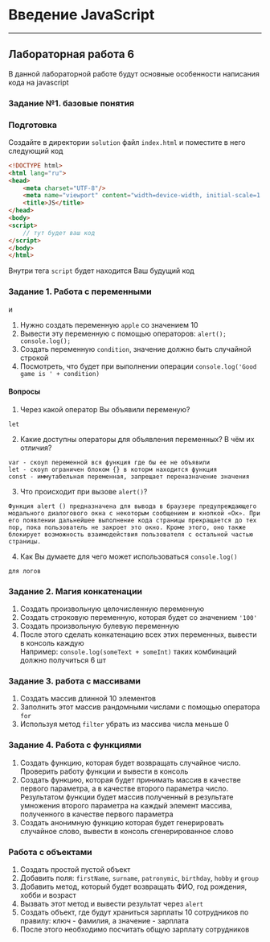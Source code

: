 # Введение JavaScript

___________________________________________________

## Лабораторная работа 6

В данной лабораторной работе будут основные особенности написания кода на javascript

### Задание №1. базовые понятия

### Подготовка

Создайте в директории `solution` файл `index.html` и поместите в него следующий код

```html
<!DOCTYPE html>
<html lang="ru">
<head>
    <meta charset="UTF-8"/>
    <meta name="viewport" content="width=device-width, initial-scale=1.0"/>
    <title>JS</title>
</head>
<body>
<script>
    // тут будет ваш код 
</script>
</body>
</html>
```

Внутри тега `script` будет находится Ваш будущий код

### Задание 1. Работа с переменными
 и 
1. Нужно создать переменную `apple` со значением 10
2. Вывести эту переменную с помощью операторов: `alert(); console.log();`
3. Создать переменную `condition`, значение должно быть случайной строкой
4. Посмотреть, что будет при выполнении операции `console.log('Good game is ' + condition)`

#### Вопросы

1. Через какой оператор Вы объявили переменую?
```
let
```
2. Какие доступны операторы для объявления переменных? В чём их отличия?
```
var - скоуп переменной вся функция где бы ее не объявили
let - скоуп ограничен блоком {} в которм находится функция
const - иммутабельная переменная, запрещает переназначение значения
```
3. Что происходит при вызове `alert()`?
```
Функция alert () предназначена для вывода в браузере предупреждающего модального диалогового окна с некоторым сообщением и кнопкой «Ок». При его появлении дальнейшее выполнение кода страницы прекращается до тех пор, пока пользователь не закроет это окно. Кроме этого, оно также блокирует возможность взаимодействия пользователя с остальной частью страницы.
```
4. Как Вы думаете для чего может использоваться `console.log()`
```
для логов
```

### Задание 2. Магия конкатенации

1. Создать произвольную целочисленную переменную
2. Создать строковую переменную, которая будет со значением `'100'`
3. Создать произвольную булевую переменную
4. После этого сделать конкатенацию всех этих переменных, вывести в консоль каждую  
   Например: `console.log(someText + someInt)` таких комбинаций должно получиться 6 шт

### Задание 3. работа с массивами

1. Создать массив длинной 10 элементов
2. Заполнить этот массив рандомными числами с помощью оператора `for`
3. Используя метод `filter` убрать из массива числа меньше 0

### Задание 4. Работа с функциями

1. Создать функцию, которая будет возвращать случайное число.
   Проверить работу функции и вывести в консоль
2. Создать функцию, которая будет принимать массив в качестве
   первого параметра, а в качестве второго параметра число.
   Результатом функции будет массив полученный в результате
   умножения второго параметра на каждый элемент массива, полученного в качестве первого параметра
3. Создать анонимную функцию которая будет генерировать случайное слово, вывести в консоль сгенерированное слово

### Работа с объектами

1. Создать простой пустой объект
2. Добавить поля: `firstName`, `surname`, `patronymic`, `birthday`, `hobby` и `group`
3. Добавить метод, который будет возвращать ФИО, год рождения, хобби и возраст
4. Вызвать этот метод и вывести результат через `alert`
5. Создать объект, где будут храниться зарплаты 10 сотрудников по правилу: ключ - фамилия, а значение - зарплата
6. После этого необходимо посчитать общую зарплату сотрудников